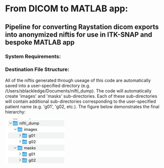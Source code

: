 # From DICOM to MATLAB app:
## Pipeline for converting Raystation dicom exports into anonymized niftis for use in ITK-SNAP and bespoke MATLAB app

### System Requirements:

### Destination File Structure:
All of the niftis generated through useage of this code are automatically saved into a user-specified directory (e.g. /Users/sblackledge/Documents/nifti_dump). The code will automatically create 'images' and 'masks' sub-directories. Each of these sub-directories will contain additional sub-directories corresponding to the user-specified patient name (e.g. 'g01', 'g02, etc.). The figure below demonstrates the final hierarchy:

![This is an image](https://github.com/sarahannblackledge/GENIUSII/blob/master/directory_hierarchy.png)

